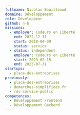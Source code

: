 ```yaml
---
fullname: Nicolas Bouilleaud
domaine: Développement
role: Développeur
github: n-b
missions:
  - employer: Codeurs en Liberté
    end: 2022-12-31
    start: 2018-04-09
    status: service
  - status: independent
    employer: Codeurs en Liberté
    start: 2023-02-15
    end: 2023-07-31
startups:
  - place-des-entreprises
previously:
  - place-des-entreprises
  - demarches-simplifiees.fr
  - rdv-service-public
competences:
  - Développement Frontend
  - Développement Backend
---
```

